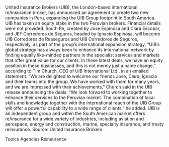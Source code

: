 United Insurance Brokers (UIB), the London-based international re/insurance broker, has announced an agreement to create two new companies in Peru, expanding the UIB Group footprint in South America.
UIB has taken an equity stake in the two Peruvian brokers. Financial details were not provided.
South Re, created by Jose Espinosa and Clara Escobar, and JEF Corredores de Seguros, headed by Ignacio Espinosa, will become UIB Corredores de Reaseguros and UIB Corredores de Seguros, respectively, as part of the group’s international expansion strategy.
“UIB’s global strategy has always been to enhance its international network by finding equally like-minded partners in the specialist services and markets that offer great value for our clients. In these latest deals, we have an equity position in these businesses, and this is not merely just a name change,” according to Tim Church, CEO of UIB International Ltd., in an emailed statement.
“We are delighted to welcome our friends Jose, Clara, Ignacio and their teams into the group. We have worked with them for many years, and we are impressed with their achievements,” Church said in the UIB release announcing the deals.
“We look forward to working together to enhance their services to the Peruvian market. The combination of local skills and knowledge together with the international reach of the UIB Group will offer a powerful capability to a wide range of clients,” he added.
UIB is an independent group and within the South American market offers re/insurance for a wide variety of industries, including aviation and aerospace, energy and construction, marine, specialty insurance, and treaty reinsurance.
Source: United Insurance Brokers

Topics
Agencies
Reinsurance
